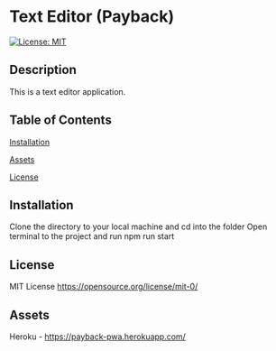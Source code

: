 # Text Editor (Payback)

[![License: MIT](https://img.shields.io/badge/License-MIT-yellow.svg)](https://opensource.org/licenses/MIT)

## Description

This is a text editor application.

## Table of Contents

[Installation](#installation)

[Assets](#assets)

[License](#license)

## Installation

Clone the directory to your local machine and cd into the folder
Open terminal to the project and run npm run start

## License

MIT License https://opensource.org/license/mit-0/

## Assets

Heroku - https://payback-pwa.herokuapp.com/
